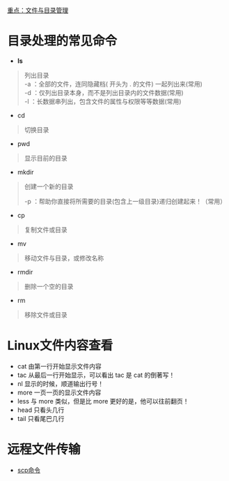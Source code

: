 [重点：文件与目录管理](http://www.runoob.com/linux/linux-file-content-manage.html)

# 目录处理的常见命令

- **ls**
> 列出目录  
> -a ：全部的文件，连同隐藏档( 开头为 . 的文件) 一起列出来(常用)  
> -d ：仅列出目录本身，而不是列出目录内的文件数据(常用)  
> -l ：长数据串列出，包含文件的属性与权限等等数据(常用)  




- cd
> 切换目录  
- pwd
> 显示目前的目录  
- mkdir
> 创建一个新的目录  
>
> -p ：帮助你直接将所需要的目录(包含上一级目录)递归创建起来！（常用）


- cp
> 复制文件或目录  
- mv
> 移动文件与目录，或修改名称



- rmdir
>   删除一个空的目录  
- rm
> 移除文件或目录  



# Linux文件内容查看

- cat  由第一行开始显示文件内容
- tac  从最后一行开始显示，可以看出 tac 是 cat 的倒著写！
- nl   显示的时候，顺道输出行号！
- more 一页一页的显示文件内容
- less 与 more 类似，但是比 more 更好的是，他可以往前翻页！
- head 只看头几行
- tail 只看尾巴几行



# 远程文件传输

- [scp命令](http://blog.csdn.net/liangxanhai/article/details/8069781)


